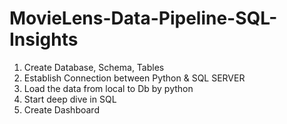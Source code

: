 # MovieLens-Data-Pipeline-SQL-Insights
1. Create Database, Schema, Tables
2. Establish Connection between Python & SQL SERVER
3. Load the data from local to Db by python
4. Start deep dive in SQL
5. Create Dashboard